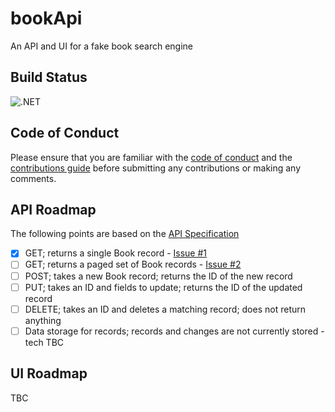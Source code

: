 # bookApi

An API and UI for a fake book search engine

## Build Status

![.NET](https://github.com/GaProgMan/bookApi/workflows/.NET/badge.svg)

## Code of Conduct

Please ensure that you are familiar with the [code of conduct](./code-of-conduct.md) and the [contributions guide](./.github/contributing.md) before submitting any contributions or making any comments.

## API Roadmap

The following points are based on the [API Specification](./documentation/api-spec.md)

- [x] GET; returns a single Book record - [Issue #1](https://github.com/GaProgMan/bookApi/issues/1)
- [ ] GET; returns a paged set of Book records - [Issue #2](https://github.com/GaProgMan/bookApi/issues/2)
- [ ] POST; takes a new Book record; returns the ID of the new record
- [ ] PUT; takes an ID and fields to update; returns the ID of the updated record
- [ ] DELETE; takes an ID and deletes a matching record; does not return anything
- [ ] Data storage for records; records and changes are not currently stored - tech TBC

## UI Roadmap

TBC